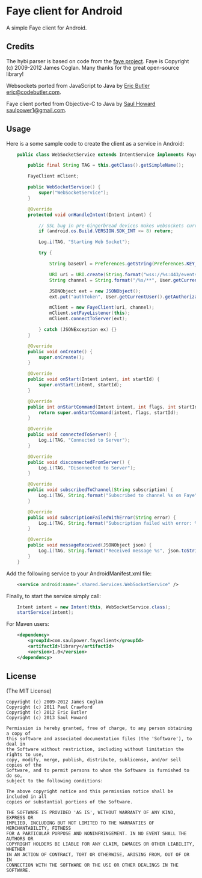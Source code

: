 # Faye client for Android

A simple Faye client for Android.

## Credits

The hybi parser is based on code from the [faye project](https://github.com/faye/faye-websocket-node). Faye is Copyright (c) 2009-2012 James Coglan. Many thanks for the great open-source library!

Websockets ported from JavaScript to Java by [Eric Butler](https://twitter.com/codebutler) <eric@codebutler.com>.

Faye client ported from Objective-C to Java by [Saul Howard](https://twitter.com/Saul_Howard) <saulpower1@gmail.com>.

## Usage

Here is a some sample code to create the client as a service in Android:

```java
    public class WebSocketService extends IntentService implements FayeListener {

        public final String TAG = this.getClass().getSimpleName();

        FayeClient mClient;

        public WebSocketService() {
            super("WebSocketService");
        }

        @Override
        protected void onHandleIntent(Intent intent) {

            // SSL bug in pre-Gingerbread devices makes websockets currently unusable
            if (android.os.Build.VERSION.SDK_INT <= 8) return;

            Log.i(TAG, "Starting Web Socket");

            try {

                String baseUrl = Preferences.getString(Preferences.KEY_FAYE_HOST, DebugActivity.PROD_FAYE_HOST);

                URI uri = URI.create(String.format("wss://%s:443/events", baseUrl));
                String channel = String.format("/%s/**", User.getCurrentUser().getUserId());

                JSONObject ext = new JSONObject();
                ext.put("authToken", User.getCurrentUser().getAuthorizationToken());

                mClient = new FayeClient(uri, channel);
                mClient.setFayeListener(this);
                mClient.connectToServer(ext);

            } catch (JSONException ex) {}
        }

        @Override
        public void onCreate() {
            super.onCreate();
        }

        @Override
        public void onStart(Intent intent, int startId) {
            super.onStart(intent, startId);
        }

        @Override
        public int onStartCommand(Intent intent, int flags, int startId) {
            return super.onStartCommand(intent, flags, startId);
        }

        @Override
        public void connectedToServer() {
            Log.i(TAG, "Connected to Server");
        }

        @Override
        public void disconnectedFromServer() {
            Log.i(TAG, "Disonnected to Server");
        }

        @Override
        public void subscribedToChannel(String subscription) {
            Log.i(TAG, String.format("Subscribed to channel %s on Faye", subscription));
        }

        @Override
        public void subscriptionFailedWithError(String error) {
            Log.i(TAG, String.format("Subscription failed with error: %s", error));
        }

        @Override
        public void messageReceived(JSONObject json) {
            Log.i(TAG, String.format("Received message %s", json.toString()));
        }
    }
```

Add the following service to your AndroidManifest.xml file:

```xml
    <service android:name=".shared.Services.WebSocketService" />
```

Finally, to start the service simply call:

```java
    Intent intent = new Intent(this, WebSocketService.class);
    startService(intent);
```

For Maven users:

```xml
	<dependency>
		<groupId>com.saulpower.fayeclient</groupId>
		<artifactId>library</artifactId>
		<version>1.0</version>
	</dependency>
```

## License

(The MIT License)

    Copyright (c) 2009-2012 James Coglan
    Copyright (c) 2011 Paul Crawford
    Copyright (c) 2012 Eric Butler
    Copyright (c) 2013 Saul Howard

    Permission is hereby granted, free of charge, to any person obtaining a copy of
    this software and associated documentation files (the 'Software'), to deal in
    the Software without restriction, including without limitation the rights to use,
    copy, modify, merge, publish, distribute, sublicense, and/or sell copies of the
    Software, and to permit persons to whom the Software is furnished to do so,
    subject to the following conditions:

    The above copyright notice and this permission notice shall be included in all
    copies or substantial portions of the Software.

    THE SOFTWARE IS PROVIDED 'AS IS', WITHOUT WARRANTY OF ANY KIND, EXPRESS OR
    IMPLIED, INCLUDING BUT NOT LIMITED TO THE WARRANTIES OF MERCHANTABILITY, FITNESS
    FOR A PARTICULAR PURPOSE AND NONINFRINGEMENT. IN NO EVENT SHALL THE AUTHORS OR
    COPYRIGHT HOLDERS BE LIABLE FOR ANY CLAIM, DAMAGES OR OTHER LIABILITY, WHETHER
    IN AN ACTION OF CONTRACT, TORT OR OTHERWISE, ARISING FROM, OUT OF OR IN
    CONNECTION WITH THE SOFTWARE OR THE USE OR OTHER DEALINGS IN THE SOFTWARE.

